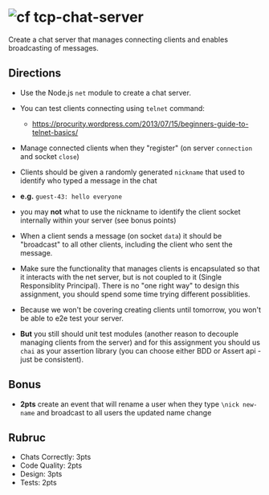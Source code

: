![cf](https://i.imgur.com/7v5ASc8.png) tcp-chat-server
======

Create a chat server that manages connecting clients and enables broadcasting of messages.

## Directions

* Use the Node.js `net` module to create a chat server. 

* You can test clients connecting using `telnet` command:
	* https://procurity.wordpress.com/2013/07/15/beginners-guide-to-telnet-basics/

* Manage connected clients when they "register" (on server `connection` and socket `close`)

* Clients should be given a randomly generated `nickname` that used to identify who typed a message in the chat
 * **e.g.** `guest-43: hello everyone`
 * you may **not** what to use the nickname to identify the client socket internally within your server (see bonus points)
 
* When a client sends a message (on socket `data`) it should be "broadcast" to all other clients, including the
client who sent the message.

* Make sure the functionality that manages clients is encapsulated so that it interacts with the net server,
but is not coupled to it (Single Responsiblity Principal). There is no "one right way" to design this assignment, you
should spend some time trying different possiblities.
 
* Because we won't be covering creating clients until tomorrow, you won't be able to e2e test your server.

* **But** you still should unit test modules (another reason to decouple managing clients from the server) and for this assignment you  should us `chai` as your assertion library (you can choose either BDD or Assert api - just be consistent).

## Bonus

* **2pts** create an event that will rename a user when they type `\nick new-name` and broadcast to all users the updated name change

## Rubruc

* Chats Correctly: 3pts
* Code Quality: 2pts
* Design: 3pts
* Tests: 2pts
